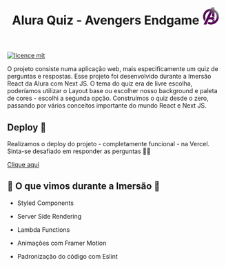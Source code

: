 <header>
    <h1>Alura Quiz - Avengers Endgame <img src="/assets/avengersLogo.svg" width="40px" height="40px"></h1>
</header>

[![licence mit](https://img.shields.io/badge/licence-MIT-blue.svg?style=flat-square)](LICENSE)

O projeto consiste numa aplicação web, mais especificamente um quiz de perguntas e respostas. Esse projeto foi desenvolvido durante a Imersão React da Alura com Next JS. O tema do quiz era de livre escolha, poderíamos utilizar o Layout base ou escolher nosso background e paleta de cores - escolhi a segunda opção. Construímos o quiz desde o zero, passando por vários conceitos importante do mundo React e Next JS.

 
 ## Deploy 📲
Realizamos o deploy do projeto - completamente funcional - na Vercel. 
Sinta-se desafiado em responder as perguntas 🧐🧐

[Clique aqui](https://alura-quiz-avengers.fernanda-kipper.vercel.app/)

## 🔎 O que vimos durante a Imersão 🔎

- Styled Components

- Server Side Rendering

- Lambda Functions

- Animações com Framer Motion

- Padronização do código com Eslint

